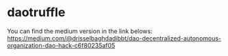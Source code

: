# daotruffle

You can find the medium version in the link belows: 
 https://medium.com/@drisselbaghdadibbt/dao-decentralized-autonomous-organization-dao-hack-c6f80235af05
